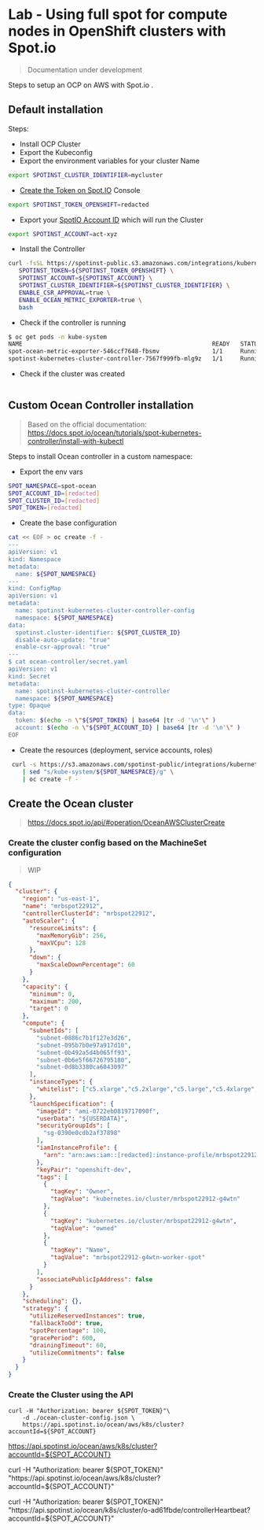 # Lab - Using full spot for compute nodes in OpenShift clusters with Spot.io

> Documentation under development

Steps to setup an OCP on AWS with Spot.io .

## Default installation

Steps:

- Install OCP Cluster
- Export the Kubeconfig
- Export the environment variables for your cluster Name

```bash
export SPOTINST_CLUSTER_IDENTIFIER=mycluster
```

- [Create the Token on Spot.IO](https://console.spotinst.com/spt/settings/tokens/permanent) Console

```bash
export SPOTINST_TOKEN_OPENSHIFT=redacted
```

- Export your [SpotIO Account ID](https://console.spotinst.com/spt/settings/account/general) which will run the Cluster

```bash
export SPOTINST_ACCOUNT=act-xyz
```

- Install the Controller

```bash
curl -fsSL https://spotinst-public.s3.amazonaws.com/integrations/kubernetes/cluster-controller/scripts/init.sh | \
   SPOTINST_TOKEN=${SPOTINST_TOKEN_OPENSHIFT} \
   SPOTINST_ACCOUNT=${SPOTINST_ACCOUNT} \
   SPOTINST_CLUSTER_IDENTIFIER=${SPOTINST_CLUSTER_IDENTIFIER} \
   ENABLE_CSR_APPROVAL=true \
   ENABLE_OCEAN_METRIC_EXPORTER=true \
   bash
```

- Check if the controller is running

```bash
$ oc get pods -n kube-system
NAME                                                      READY   STATUS    RESTARTS   AGE
spot-ocean-metric-exporter-546ccf7648-fbsmv               1/1     Running   0          80s
spotinst-kubernetes-cluster-controller-7567f999fb-mlg9z   1/1     Running   0          86s

```

- Check if the cluster was created

```bash

```

## Custom Ocean Controller installation

> Based on the official documentation: https://docs.spot.io/ocean/tutorials/spot-kubernetes-controller/install-with-kubectl

Steps to install Ocean controller in a custom namespace:

- Export the env vars
```bash
SPOT_NAMESPACE=spot-ocean
SPOT_ACCOUNT_ID=[redacted]
SPOT_CLUSTER_ID=[redacted]
SPOT_TOKEN=[redacted]
```

- Create the base configuration
```bash
cat << EOF > oc create -f -
---
apiVersion: v1
kind: Namespace
metadata:
  name: ${SPOT_NAMESPACE}
---
kind: ConfigMap
apiVersion: v1
metadata:
  name: spotinst-kubernetes-cluster-controller-config
  namespace: ${SPOT_NAMESPACE}
data:
  spotinst.cluster-identifier: ${SPOT_CLUSTER_ID}
  disable-auto-update: "true"
  enable-csr-approval: "true"
---
$ cat ocean-controller/secret.yaml 
apiVersion: v1
kind: Secret
metadata:
  name: spotinst-kubernetes-cluster-controller
  namespace: ${SPOT_NAMESPACE}
type: Opaque
data:
  token: $(echo -n \"${SPOT_TOKEN} | base64 |tr -d '\n'\" )
  account: $(echo -n \"${SPOT_ACCOUNT_ID} | base64 |tr -d '\n'\" )
EOF
```

- Create the resources (deployment, service accounts, roles)

```bash
 curl -s https://s3.amazonaws.com/spotinst-public/integrations/kubernetes/cluster-controller/spotinst-kubernetes-cluster-controller-ga.yaml \
    | sed "s/kube-system/${SPOT_NAMESPACE}/g" \
    | oc create -f -
```

## Create the Ocean cluster

> https://docs.spot.io/api/#operation/OceanAWSClusterCreate

### Create the cluster config based on the MachineSet configuration

> WIP

```json
{
  "cluster": {
    "region": "us-east-1",
    "name": "mrbspot22912",
    "controllerClusterId": "mrbspot22912",
    "autoScaler": {
      "resourceLimits": {
        "maxMemoryGib": 256,
        "maxVCpu": 128
      },
      "down": {
        "maxScaleDownPercentage": 60
      }
    },
    "capacity": {
      "minimum": 0,
      "maximum": 200,
      "target": 0
    },
    "compute": {
      "subnetIds": [
        "subnet-0886c7b1f127e3d26",
        "subnet-095b7b0e97a917d10",
        "subnet-0b492a5d4b065ff93",
        "subnet-0b6e5f66726795180",
        "subnet-0d8b3380ca6043097"
      ],
      "instanceTypes": {
        "whitelist": ["c5.xlarge","c5.2xlarge","c5.large","c5.4xlarge","c5.9xlarge","c5a.xlarge","c5a.large","c5a.8xlarge","c5a.4xlarge","c5a.2xlarge","c5ad.xlarge","c5ad.large","c5ad.8xlarge","c5ad.4xlarge","c5ad.2xlarge","c5d.9xlarge","c5d.xlarge","c5d.large","c5d.2xlarge","c5d.4xlarge","c5n.xlarge","c5n.2xlarge","c5n.9xlarge","c5n.large","c5n.4xlarge","c6a.xlarge","c6a.48xlarge","c6a.2xlarge","c6a.large","c6a.8xlarge","c6a.4xlarge","c6i.2xlarge","c6i.8xlarge","c6i.large","c6i.4xlarge","c6i.xlarge","c6id.xlarge","c6id.4xlarge","c6id.8xlarge","c6id.2xlarge","c6id.large","i3.8xlarge","i3.2xlarge","i3.4xlarge","i3.large","i3.xlarge","i3en.3xlarge","i3en.2xlarge","i3en.large","i3en.6xlarge","i3en.xlarge","i4i.xlarge","i4i.8xlarge","i4i.4xlarge","i4i.large","i4i.2xlarge","m5.large","m5.4xlarge","m5.xlarge","m5.8xlarge","m5.2xlarge","m5a.8xlarge","m5a.xlarge","m5a.large","m5a.2xlarge","m5a.4xlarge","m5ad.8xlarge","m5ad.large","m5ad.2xlarge","m5ad.xlarge","m5ad.4xlarge","m5d.4xlarge","m5d.large","m5d.8xlarge","m5d.2xlarge","m5d.xlarge","m5dn.xlarge","m5dn.large","m5dn.8xlarge","m5dn.4xlarge","m5dn.2xlarge","m5n.xlarge","m5n.large","m5n.8xlarge","m5n.4xlarge","m5n.2xlarge","m5zn.xlarge","m5zn.large","m5zn.6xlarge","m5zn.3xlarge","m5zn.2xlarge","m6a.xlarge","m6a.4xlarge","m6a.2xlarge","m6a.large","m6a.48xlarge","m6a.8xlarge","m6i.4xlarge","m6i.2xlarge","m6i.8xlarge","m6i.xlarge","m6i.large","m6id.xlarge","m6id.large","m6id.8xlarge","m6id.2xlarge","m6id.4xlarge","r5.2xlarge","r5.4xlarge","r5.8xlarge","r5.large","r5.xlarge","r5a.xlarge","r5a.large","r5a.4xlarge","r5a.2xlarge","r5a.8xlarge","r5ad.8xlarge","r5ad.4xlarge","r5ad.xlarge","r5ad.2xlarge","r5ad.large","r5b.xlarge","r5b.large","r5b.8xlarge","r5b.4xlarge","r5b.2xlarge","r5d.2xlarge","r5d.xlarge","r5d.large","r5d.4xlarge","r5d.8xlarge","r5dn.xlarge","r5dn.large","r5dn.8xlarge","r5dn.4xlarge","r5dn.2xlarge","r5n.xlarge","r5n.large","r5n.8xlarge","r5n.4xlarge","r5n.2xlarge","r6a.large","r6a.4xlarge","r6a.8xlarge","r6a.48xlarge","r6a.xlarge","r6a.2xlarge","r6i.8xlarge","r6i.4xlarge","r6i.large","r6i.xlarge","r6i.2xlarge","r6id.xlarge","r6id.8xlarge","r6id.large","r6id.4xlarge","r6id.2xlarge"]
      },
      "launchSpecification": {
        "imageId": "ami-0722eb0819717090f",
        "userData": "${USERDATA}",
        "securityGroupIds": [
          "sg-0390e0cdb2af37898"
        ],
        "iamInstanceProfile": {
          "arn": "arn:aws:iam::[redacted]:instance-profile/mrbspot22912-9cggd-worker-profile"
        },
        "keyPair": "openshift-dev",
        "tags": [
          {
            "tagKey": "Owner",
            "tagValue": "kubernetes.io/cluster/mrbspot22912-g4wtn"
          },
          {
            "tagKey": "kubernetes.io/cluster/mrbspot22912-g4wtn",
            "tagValue": "owned"
          },
          {
            "tagKey": "Name",
            "tagValue": "mrbspot22912-g4wtn-worker-spot"
          }
        ],
        "associatePublicIpAddress": false
      }
    },
    "scheduling": {},
    "strategy": {
      "utilizeReservedInstances": true,
      "fallbackToOd": true,
      "spotPercentage": 100,
      "gracePeriod": 600,
      "drainingTimeout": 60,
      "utilizeCommitments": false
    }
  }
}
```

### Create the Cluster using the API

```
curl -H "Authorization: bearer ${SPOT_TOKEN}"\
    -d ./ocean-cluster-config.json \
    https://api.spotinst.io/ocean/aws/k8s/cluster?accountId=${SPOT_ACCOUNT}
```

https://api.spotinst.io/ocean/aws/k8s/cluster?accountId=${SPOT_ACCOUNT}


curl -H "Authorization: bearer ${SPOT_TOKEN}" "https://api.spotinst.io/ocean/aws/k8s/cluster?accountId=${SPOT_ACCOUNT}"

curl -H "Authorization: bearer ${SPOT_TOKEN}"  "https://api.spotinst.io/ocean/k8s/cluster/o-ad61fbde/controllerHeartbeat?accountId=${SPOT_ACCOUNT}"
